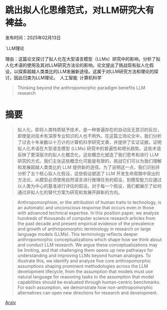 # 跳出拟人化思维范式，对LLM研究大有裨益。

发布时间：2025年02月13日

`LLM理论

理由：这篇论文探讨了拟人化在大型语言模型（LLMs）研究中的影响，分析了拟人化术语的使用及其对LLM研究方法论的影响。论文提出了挑战现有拟人化假设，以探索超越人类类比的LLM发展新途径。这属于对LLM研究方法和理论的探讨，因此归类为LLM理论。` `人工智能` `计算机科学`

> Thinking beyond the anthropomorphic paradigm benefits LLM research

# 摘要

> 拟人化，即将人类特质赋予技术，是一种普遍存在的自动且无意识的反应，即使是对技术有深厚专业知识的人也不例外。在这篇立场论文中，我们分析了过去十年来数以十万计的计算机科学研究文章，并提供了实证证据，证明拟人化术语在大型语言模型 (LLMs) 研究中的普遍性和增长趋势。这些术语反映了更深层次的拟人化概念化，这些概念化塑造了我们思考和进行 LLM 研究的方式。我们主张这些概念化可能是有限的，挑战它们可以为我们理解和发展超越人类类比的 LLM 提供新的途径。为了说明这一点，我们识别并分析了五个核心拟人化假设，这些假设塑造了 LLM 开发生命周期中突出的方法论，从模型必须使用自然语言进行推理任务的假设，到模型能力应通过以人类为中心的基准进行评估的假设。对于每一个假设，我们都展示了如何通过非拟人化的替代方案为研究和发展开辟新的方向。

> Anthropomorphism, or the attribution of human traits to technology, is an automatic and unconscious response that occurs even in those with advanced technical expertise. In this position paper, we analyze hundreds of thousands of computer science research articles from the past decade and present empirical evidence of the prevalence and growth of anthropomorphic terminology in research on large language models (LLMs). This terminology reflects deeper anthropomorphic conceptualizations which shape how we think about and conduct LLM research. We argue these conceptualizations may be limiting, and that challenging them opens up new pathways for understanding and improving LLMs beyond human analogies. To illustrate this, we identify and analyze five core anthropomorphic assumptions shaping prominent methodologies across the LLM development lifecycle, from the assumption that models must use natural language for reasoning tasks to the assumption that model capabilities should be evaluated through human-centric benchmarks. For each assumption, we demonstrate how non-anthropomorphic alternatives can open new directions for research and development.

[Arxiv](https://arxiv.org/abs/2502.09192)